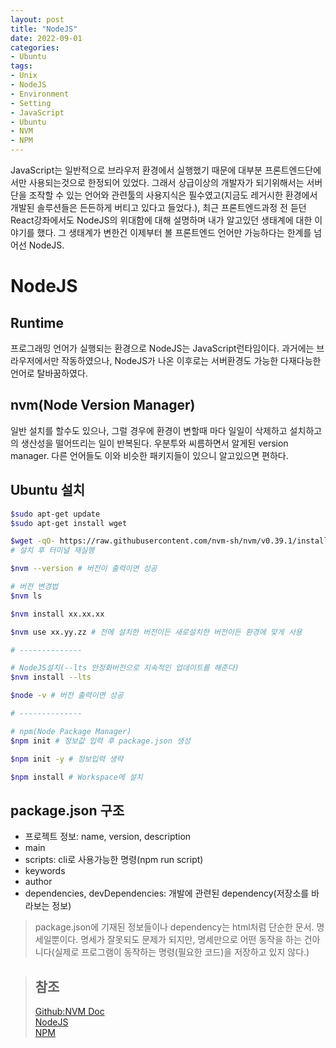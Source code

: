 ```yaml
---
layout: post
title: "NodeJS"
date: 2022-09-01
categories:
- Ubuntu
tags:
- Unix
- NodeJS
- Environment
- Setting
- JavaScript
- Ubuntu
- NVM
- NPM
---
```

JavaScript는 일반적으로 브라우저 환경에서 실행했기 때문에 대부분 프론트엔드단에서만 사용되는것으로 한정되어 있었다. 그래서 상급이상의 개발자가 되기위해서는 서버단을 조작할 수 있는 언어와 관련툴의 사용지식은 필수였고(지금도 레거시한 환경에서 개발된 솔루션들은 든든하게 버티고 있다고 들었다.), 최근 프론트엔드과정 전 듣던 React강좌에서도 NodeJS의 위대함에 대해 설명하며 내가 알고있던 생태계에 대한 이야기를 했다. 그 생태계가 변한건 이제부터 볼 프론트엔드 언어만 가능하다는 한계를 넘어선 NodeJS.

# NodeJS

## Runtime
프로그래밍 언어가 실행되는 환경으로 NodeJS는 JavaScript런타임이다. 과거에는 브라우저에서만 작동하였으나, NodeJS가 나온 이후로는 서버환경도 가능한 다재다능한 언어로 탈바꿈하였다.

## nvm(Node Version Manager)
일반 설치를 할수도 있으나, 그럴 경우에 환경이 변할때 마다 일일이 삭제하고 설치하고의 생산성을 떨어뜨리는 일이 반복된다. 우분투와 씨름하면서 알게된 version manager. 다른 언어들도 이와 비슷한 패키지들이 있으니 알고있으면 편하다.

## Ubuntu 설치

```bash
$sudo apt-get update
$sudo apt-get install wget

$wget -qO- https://raw.githubusercontent.com/nvm-sh/nvm/v0.39.1/install.sh | bash
# 설치 후 터미널 재실행

$nvm --version # 버전이 출력이면 성공

# 버전 변경법
$nvm ls

$nvm install xx.xx.xx

$nvm use xx.yy.zz # 전에 설치한 버전이든 새로설치한 버전이든 환경에 맞게 사용

# --------------

# NodeJS설치(--lts 안정화버전으로 지속적인 업데이트를 해준다)
$nvm install --lts 

$node -v # 버전 출력이면 성공

# --------------

# npm(Node Package Manager)
$npm init # 정보값 입력 후 package.json 생성

$npm init -y # 정보입력 생략

$npm install # Workspace에 설치
```

## package.json 구조
- 프로젝트 정보: name, version, description
- main
- scripts: cli로 사용가능한 명령(npm run script)
- keywords
- author
- dependencies, devDependencies: 개발에 관련된 dependency(저장소를 바라보는 정보)

> package.json에 기재된 정보들이나 dependency는 html처럼 단순한 문서. 명세일뿐이다. 명세가 잘못되도 문제가 되지만, 명세만으로 어떤 동작을 하는 건아니다(실제로 프로그램이 동작하는 명령(필요한 코드)을 저장하고 있지 않다.)

> ## 참조
> [Github:NVM Doc](https://github.com/nvm-sh/nvm#install--update-script)   
> [NodeJS](https://nodejs.org/en/)   
> [NPM](https://www.npmjs.com/)